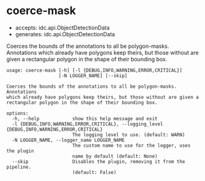 # coerce-mask

* accepts: idc.api.ObjectDetectionData
* generates: idc.api.ObjectDetectionData

Coerces the bounds of the annotations to all be polygon-masks. Annotations which already have polygons keep theirs, but those without are given a rectangular polygon in the shape of their bounding box.

```
usage: coerce-mask [-h] [-l {DEBUG,INFO,WARNING,ERROR,CRITICAL}]
                   [-N LOGGER_NAME] [--skip]

Coerces the bounds of the annotations to all be polygon-masks. Annotations
which already have polygons keep theirs, but those without are given a
rectangular polygon in the shape of their bounding box.

options:
  -h, --help            show this help message and exit
  -l {DEBUG,INFO,WARNING,ERROR,CRITICAL}, --logging_level {DEBUG,INFO,WARNING,ERROR,CRITICAL}
                        The logging level to use. (default: WARN)
  -N LOGGER_NAME, --logger_name LOGGER_NAME
                        The custom name to use for the logger, uses the plugin
                        name by default (default: None)
  --skip                Disables the plugin, removing it from the pipeline.
                        (default: False)
```
